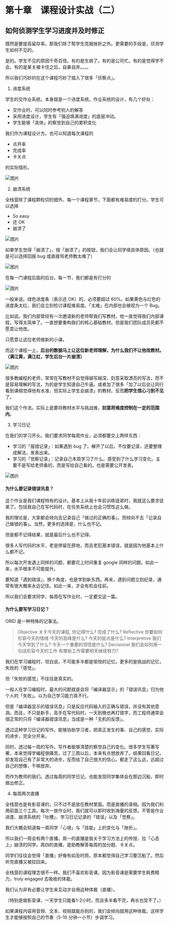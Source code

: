 # 第十章　课程设计实战（二）

## 如何侦测学生学习进度并及时修正

既然是要提高留存率。那我们除了帮学生克服挫折之外。更需要的手段是，侦测学生如何不见的。

是的。学生不见的原因千奇百怪。有的是生病了。有的是公司忙。有的是觉得学不会。有的是某关被卡住之后，自暴自弃。。。。

所以我们巧妙的在这个课程巧妙了插入了很多「侦察点」。

1. 进度系统

学生的交作业系统。本身就是一个进度系统。作业系统的设计，有几个好处：

* 交作业时，可以同时参考别人的解答
* 采用进度设计，学生有「强迫填满进度」的底层冲动。
* 学生能够「具体」的察觉到自己的累积变化

我们作为课程设计方。也可以知道每次课程的

* 点开率
* 完成率
* 卡关点

的实际情形。


![图片](images/VFapCrKsp84IRsEW.png)

2. 崩溃系统

全栈营除了课程颗粒切的细外，每一个课程章节，下面都有难易度的打分。学生可以选择

* So easy
* 还 OK
* 崩溃了


![图片](images/rpNVBIGj45aLQin0.png)

如果学生觉得「崩溃了」，按「崩溃了」的按钮，我们会让同学填具体原因。（也就是可以选择回报 bug 或直接骂老师教太难了）

![图片](images/XSiQLvwsiOQUluQ7.png)

在每一门课程后面的后台。每一节，我们都是有打分的

![图片](images/OsA9V0IGwIQsv8oX.png)

一般来说。绿色进度条（表示还 OK）的，必须要超过 60%。如果黄色与红色的进度条太红，我们会立刻检讨课程难易度。「太难」在内部也会被视为一个 Bug。

比如说。我们内部曾经有一次邀请新的老师帮我们写教材。他一直觉得我们内部课程，写得太简单了。一直想要重构我们的核心基础教材。但是我们团队成员死都不愿意让他改。

只愿意让这位老师做新的小课。

而这个课程一上，**后台的数据马上让这位新老师理解，为什么我们不让他改教材。（满江黄，满江红，学生后台一片崩溃）**

![图片](images/VCQOJ9UaujR7AL5s.png)

很多教编程的老师，常常在写教材不自觉得越写越深，刻意采取漂亮的写法，而不是容易理解的写法，为的是学生知道自己牛逼。或者加了很多「加了以后会让同行看到课纲觉得他有水准，但实际上学生会崩溃」的教材。反而**把学生信心刁到不见**了。

我们这个作法。实际上是要将教材水平与挑战难，**刻意将难度控制在一定的范围内**。

3. 学习日记

在我们的学习开头。我们要求同学每周作业，必须都要交上两样东西：

* 学习的「报错记录」：如果遇到 bug 了。解开了以后，不仅要记录，还要整理成解法，发表出来。
* 学习的「觉察记录」：记录自己本周学习了什么。感受到了什么学习变化。主要不是写给老师看的，而是写给自己看的。也是需要公开发表。

![图片](images/z8XpuLRMOWlGpdF2.png)

#### 为什么要记录错误讯息？

这个作业是我们课程特有的设计。基本上从我十年前训练徒弟时，我就这么要求徒弟了。包括我自己在写代码时，在任务系统上也会习惯性这么做。

我的理论是，大家都会倾向去记录自己「做过的正确的事」，而倾向不去「记录自己做错的事」。当然，更多的选择是，什么也不记。

但是都不记得结果，就是最后什么也不记得。

很多人写代码的水平，老是停留在原地，而且老犯基本错误，就是因为他基本上什么都不记。

所以每次开发遇上同样的问题，都要花上时间重复 google 同样的问题。如此一来，水平根本不可能提升。

要知道「遇到错误」，换个角度，也是学到新东西。再来，遇到问题立刻纪录，通常有很大概率永远记住。如此一来，才会有机会往前。

所以我们会要求同学，每周在写作业时，一定要交这一篇。

#### 为什么要写学习日记？

ORID 是一种特殊的记事法。

>Objective
>关于今天的课程, 你记得什么?
>完成了什么?
>Reflective
>你要如何形容今天的情绪
>今天的高峰是什么?
>今天的低点是什么?
>Interpretive
>我们今天学到了什么?
>今天一个重要的领悟是什么?
>Decisional
>我们会如何用一句话形容今天的工作
>有哪些工作需要明天继续努力?

我们在学习编程时，坦白说，不可能多半都是愉悦的记忆。更多的是挑战的记忆，失败的「感觉」。

但「失败的感觉」不往往是真实的。

一般人在学习编程时，最大的问题就是会将「编译器显示」的「错误讯息」归为他个人的「失败」。以为自己学习能力真不行。

但是「编译器显示的错误讯息」只是反应代码输入的正确与错误，并没有其他意涵。而且，不只是新手，高手在写代码时，一天到晚也再打错字，而工程师通常会很正常的只将「编译器错误讯息」当成是一种「无机的反馈」。

透过这种学习日记的写作。能够协助学习者，把真正发生的事、自己的感觉，实际的进步，完全分开来。

同时，透过每一周的写作。写作者能够清楚的察觉自己的变化。很多学生写著写著，本来觉得学编程很痛苦。过了三周以后，本来有点想放弃了。结果回看日记，却发现自己有了非常大的进步。反而给了自己很大的信心。都走了这么远，远超过自己的想像，干嘛放弃。

而作为教师的我们。透过每周的同学日记，也能发现同学集体会在那边沉船，即时做出修正。

4. 每周两次直播

全栈营也是有影音课的，只不过不是放在教材里面。而是直播的录相。因为我们利用前面三个工具。每次一放作业时，我们就可以即时收到海量的反馈。不管是作业进度、崩溃系统的「吐槽」、学习日记记录的「错误」以及「觉察」。

我们大概会知道每一周同学「心境」与「技能」上的变化与「挫折」。

所以我们一周会有两个直播。周一的直播是我关于学习方法上的传授，拉「心态上」崩溃的同学。周四的直播，是助教解答每周的加分题、卡关点。

同学们往往会觉得「直播」好像有如及时雨，原本都觉得自己学习要沉船了。然后听完直播又被拉回来。

全栈营的课程理念很不一样。我们不喜欢影音课。因为影音课是需要学生耗费精力，truly engaged 去吸收的体裁。

我们认为非有必要让学生来互动才会用这种体裁（直播）。

（特别是做影音课，一天学生只能看1-2小时，而且多半看不完，再长也受不了。）

如果课程内容用音频、文本、视频就能办到的，我们会倾向就用这种体裁。这样学生才能够按照自己的节奏（5-10 分钟一小节）步调学习。
